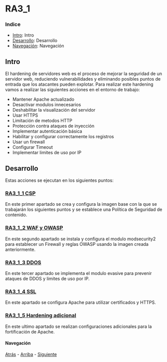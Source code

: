 # RA3_1
  
### Indice

* [Intro](#Intro): Intro
* [Desarrollo](#Desarrollo): Desarrollo
* [Navegación](#Navegación): Navegación
  
## Intro

El hardening de servidores web es el proceso de mejorar la seguridad de un servidor web, reduciendo vulnerabilidades y eliminando posibles puntos de entrada que los atacantes pueden explotar.
Para realizar este hardening vamos a realizar las siguientes acciones en el entorno de trabajo:
* Mantener Apache actualizado
* Desactivar modulos innecesarios
* Deshabilitar la visualización del servidor
* Usar HTTPS
* Limitación de metodos HTTP
* Protección contra ataques de inyección
* Implementar autenticación básica
* Habilitar y configurar correctamente los registros
* Usar un firewall
* Configurar Timeout
* Implementar limites de uso por IP

## Desarrollo
Estas acciones se ejecutan en los siguientes puntos:

### [RA3_1_1 CSP](./RA3_1_1)
En este primer apartado se crea y configura la imagen base con la que se trabajarán los siguientes puntos y se establece una Política de Seguridad de contenido.  
  
### [RA3_1_2 WAF y OWASP](./RA3_1_2)
En este segundo apartado se instala y configura el modulo modsecurity2 para establecer un Firewall y reglas OWASP usando la imagen creada anteriormente.
  
### [RA3_1_3 DDOS](./RA3_1_3)
En este tercer apartado se implementa el modulo evasive para prevenir ataques de DDOS y limites de uso por IP.
  
### [RA3_1_4 SSL](./RA3_1_4)
En este apartado se configura Apache para utilizar certificados y HTTPS.
  
### [RA3_1_5 Hardening adicional](./RA3_1_5)
En este ultimo apartado se realizan configuraciones adicionales para la fortificación de Apache.
  
#### Navegación
[Atrás](../)  -  [Arriba](#RA3_1)  -  [Siguiente](./RA3_1_1)